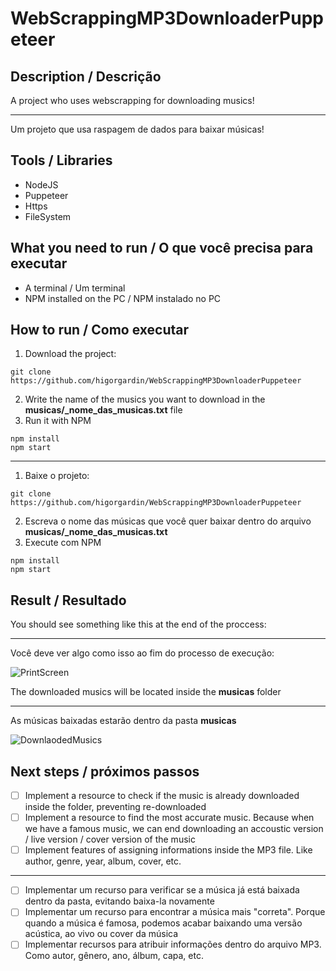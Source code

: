 # WebScrappingMP3DownloaderPuppeteer

## Description / Descrição
A project who uses webscrapping for downloading musics!

--------------------------------------------------------------------------

Um projeto que usa raspagem de dados para baixar músicas!

## Tools / Libraries
- NodeJS
- Puppeteer
- Https
- FileSystem

## What you need to run / O que você precisa para executar
- A terminal / Um terminal
- NPM installed on the PC / NPM instalado no PC

## How to run / Como executar
1. Download the project:
```
git clone https://github.com/higorgardin/WebScrappingMP3DownloaderPuppeteer
```
2. Write the name of the musics you want to download in the **musicas/_nome_das_musicas.txt** file
3. Run it with NPM
```
npm install
npm start
```
--------------------------------------------------------------------------
1. Baixe o projeto:
```
git clone https://github.com/higorgardin/WebScrappingMP3DownloaderPuppeteer
```
2. Escreva o nome das músicas que você quer baixar dentro do arquivo **musicas/_nome_das_musicas.txt**
3. Execute com NPM
```
npm install
npm start
```

## Result / Resultado
You should see something like this at the end of the proccess:

--------------------------------------------------------------------------

Você deve ver algo como isso ao fim do processo de execução:

![PrintScreen](https://user-images.githubusercontent.com/85377553/173264796-1f8e8fab-a7af-42ff-bf9d-eb9cf3e1439b.JPG)

The downloaded musics will be located inside the **musicas** folder

--------------------------------------------------------------------------

As músicas baixadas estarão dentro da pasta **musicas**

![DownlaodedMusics](https://user-images.githubusercontent.com/85377553/173265230-7569e11e-9d35-4c9b-98fe-b8a933f616a5.JPG)

## Next steps / próximos passos

- [ ] Implement a resource to check if the music is already downloaded inside the folder, preventing re-downloaded
- [ ] Implement a resource to find the most accurate music. Because when we have a famous music, we can end downloading an accoustic version / live version / cover version of the music
- [ ] Implement features of assigning informations inside the MP3 file. Like author, genre, year, album, cover, etc.
--------------------------------------------------------------------------
- [ ] Implementar um recurso para verificar se a música já está baixada dentro da pasta, evitando baixa-la novamente
- [ ] Implementar um recurso para encontrar a música mais "correta". Porque quando a música é famosa, podemos acabar baixando uma versão acústica, ao vivo ou cover da música
- [ ] Implementar recursos para atribuir informações dentro do arquivo MP3. Como autor, gênero, ano, álbum, capa, etc.
